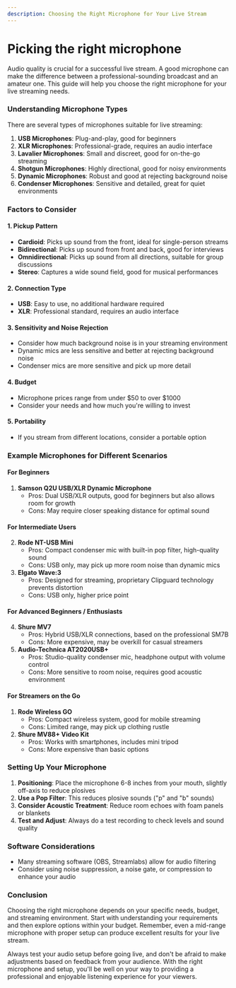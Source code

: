 ```yaml
---
description: Choosing the Right Microphone for Your Live Stream
---
```


# Picking the right microphone

Audio quality is crucial for a successful live stream. A good microphone can make the difference between a professional-sounding broadcast and an amateur one. This guide will help you choose the right microphone for your live streaming needs.

### Understanding Microphone Types

There are several types of microphones suitable for live streaming:

1. **USB Microphones**: Plug-and-play, good for beginners
2. **XLR Microphones**: Professional-grade, requires an audio interface
3. **Lavalier Microphones**: Small and discreet, good for on-the-go streaming
4. **Shotgun Microphones**: Highly directional, good for noisy environments
5. **Dynamic Microphones**: Robust and good at rejecting background noise
6. **Condenser Microphones**: Sensitive and detailed, great for quiet environments

### Factors to Consider

#### 1. Pickup Pattern

* **Cardioid**: Picks up sound from the front, ideal for single-person streams
* **Bidirectional**: Picks up sound from front and back, good for interviews
* **Omnidirectional**: Picks up sound from all directions, suitable for group discussions
* **Stereo**: Captures a wide sound field, good for musical performances

#### 2. Connection Type

* **USB**: Easy to use, no additional hardware required
* **XLR**: Professional standard, requires an audio interface

#### 3. Sensitivity and Noise Rejection

* Consider how much background noise is in your streaming environment
* Dynamic mics are less sensitive and better at rejecting background noise
* Condenser mics are more sensitive and pick up more detail

#### 4. Budget

* Microphone prices range from under $50 to over $1000
* Consider your needs and how much you're willing to invest

#### 5. Portability

* If you stream from different locations, consider a portable option

### Example Microphones for Different Scenarios

#### For Beginners

1. **Samson Q2U USB/XLR Dynamic Microphone**
   * Pros: Dual USB/XLR outputs, good for beginners but also allows room for growth
   * Cons: May require closer speaking distance for optimal sound

#### For Intermediate Users

2. **Rode NT-USB Mini**
   * Pros: Compact condenser mic with built-in pop filter, high-quality sound
   * Cons: USB only, may pick up more room noise than dynamic mics
3. **Elgato Wave:3**
   * Pros: Designed for streaming, proprietary Clipguard technology prevents distortion
   * Cons: USB only, higher price point

#### For Advanced Beginners / Enthusiasts

4. **Shure MV7**
   * Pros: Hybrid USB/XLR connections, based on the professional SM7B
   * Cons: More expensive, may be overkill for casual streamers
5. **Audio-Technica AT2020USB+**
   * Pros: Studio-quality condenser mic, headphone output with volume control
   * Cons: More sensitive to room noise, requires good acoustic environment

#### For Streamers on the Go

1. **Rode Wireless GO**
   * Pros: Compact wireless system, good for mobile streaming
   * Cons: Limited range, may pick up clothing rustle
2. **Shure MV88+ Video Kit**
   * Pros: Works with smartphones, includes mini tripod
   * Cons: More expensive than basic options

### Setting Up Your Microphone

1. **Positioning**: Place the microphone 6-8 inches from your mouth, slightly off-axis to reduce plosives
2. **Use a Pop Filter**: This reduces plosive sounds ("p" and "b" sounds)
3. **Consider Acoustic Treatment**: Reduce room echoes with foam panels or blankets
4. **Test and Adjust**: Always do a test recording to check levels and sound quality

### Software Considerations

* Many streaming software (OBS, Streamlabs) allow for audio filtering
* Consider using noise suppression, a noise gate, or compression to enhance your audio

### Conclusion

Choosing the right microphone depends on your specific needs, budget, and streaming environment. Start with understanding your requirements and then explore options within your budget. Remember, even a mid-range microphone with proper setup can produce excellent results for your live stream.

Always test your audio setup before going live, and don't be afraid to make adjustments based on feedback from your audience. With the right microphone and setup, you'll be well on your way to providing a professional and enjoyable listening experience for your viewers.
